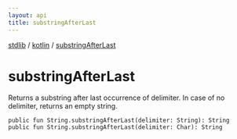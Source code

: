 ```yaml
---
layout: api
title: substringAfterLast
---
```

[stdlib](../index.html) / [kotlin](index.html) / [substringAfterLast](substringAfterLast.html)

# substringAfterLast
Returns a substring after last occurrence of delimiter. In case of no delimiter, returns an empty string.
```
public fun String.substringAfterLast(delimiter: String): String
public fun String.substringAfterLast(delimiter: Char): String
```
